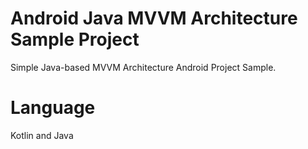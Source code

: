 # Android Java MVVM Architecture Sample Project
Simple Java-based MVVM Architecture Android Project Sample.

# Language
Kotlin and Java
